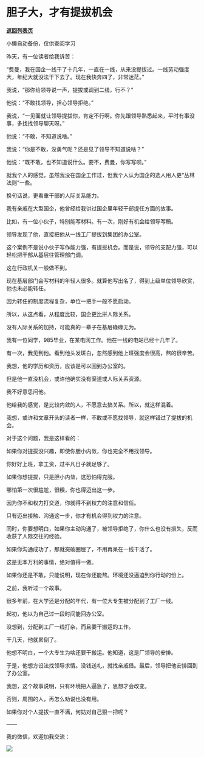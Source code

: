# 胆子大，才有提拔机会

[**返回列表页**](/gzh/费曼的小茶馆)

小懒自动备份，仅供查阅学习

昨天，有一位读者给我诉苦：

  

“费曼，我在国企一线干了十几年，一直在一线，从来没提拔过。一线劳动强度大，年纪大就没法干下去了。现在我快奔四了，非常迷茫。”

  

我说，“那你给领导说一声，提拔或调到二线，行不？”

  

他说：“不敢找领导，担心领导拒绝。”

  

我说，“一见面就让领导提拔你，肯定不行啊。你先跟领导熟悉起来，平时有事没事，多找找领导聊天呀。”

  

他说：“不敢，不知道说啥。”

  

我说：“你是不敢，没勇气呢？还是见了领导不知道说啥？”

  

他说：“既不敢，也不知道说什么。要不，费曼，你写写呗。”

  

就我个人的感觉，虽然我没在国企工作过，但我个人认为国企的选人用人更“丛林法则”一些。

  

换句话说，更看重干部的人际关系能力。

  

我有亲戚在大型国企，他曾经给我讲过国企里年轻干部提任方面的故事。

  

比如，有一位小伙子，特别能写材料。有一次，刚好有机会给领导写稿。

  

领导发现了他，直接把他从一线工厂提拔到集团的办公室。

  

这个案例不是说小伙子写作能力强，有提拔机会。而是说，领导的支配力强，可以轻松把干部从基层往管理部门调。

  

这在行政机关一般做不到。

  

现在基层部门会写材料的年轻人很多。就算他写出名了，得到上级单位领导欣赏，他也未必能转任。

  

因为转任的制度流程复杂，单位一把手一般不愿启动。

  

所以，从这点看，从程度比较，国企更比拼人际关系。

  

没有人际关系的加持，可能真的一辈子在基层碌碌无为。

  

我有一位同学，985毕业，在某电网工作。他在一线的电站已经十几年了。

  

有一次，我见到他。看到他头发斑白，忽然感到他上班强度会很高，熬的很辛苦。

  

我想，他的学历和资历，应该是可以回到办公室的。

  

但是他一直没机会，或许他确实没有渠道或人际关系资源。

  

我不好意思问他。

  

他给我的感觉，是比较内敛的人，不愿意去搞关系。所以，就这样混着。

  

我想，或许和文章开头的读者一样，不敢或不愿找领导，就这样错过了提拔的机会。

  

对于这个问题，我是这样看的：

  

如果你对提拔没兴趣，即使你胆小内敛，你也完全不用找领导。

  

你好好上班，拿工资，过平凡日子就足够了。

  

如果你想提拔，只是胆小内敛，这恐怕得克服。

  

哪怕第一次很尴尬，很糗，你也得迈出这一步。

  

因为你不和权力打交道，你就得不到权力的注意和信任。

  

只有迈出接触、沟通这一步，你才有机会得到权力的注意。

  

同时，你要想明白，如果你主动沟通了，被领导拒绝了，你什么也没有损失，反而收获了人际交往的经验。

  

如果你沟通成功了，那就突破圈层了，不用再呆在一线干活了。

  

这是无本万利的事情，绝对值得一做。

  

如果你还是不敢，只能说明，现在你还能熬。环境还没逼迫到你行动的份上。

  

之前，我听过一个故事。

  

很多年前，在大学还是分配的年代，有一位大专生被分配到了工厂一线。

  

起初，他以为自己过一段时间能回办公室。

  

没想到，分配到工厂一线打杂，而且要干搬运的工作。

  

干几天，他就累倒了。

  

他想不明白，一个大专生为啥还要干搬运。他知道，这是厂领导的安排。

  

于是，他想方设法找领导求情。没钱送礼，就找亲戚借。最后，领导把他安排回到了办公室。

  

我想，这个故事说明，只有环境把人逼急了，思想才会改变。

  

否则，周围的人，再怎么劝说也没有用。

  

如果你对个人提拔一直不满，何妨对自己狠一把呢？

  

——

  

我的微信，欢迎加我交流：

  

![](https://mmbiz.qpic.cn/mmbiz_png/4ufdCXwkRArfO3KNhQWJ7NktrA8T32ib8C2zkj8bTiaEPSSxM3m45zqZzGYYZa22HetBkGTDt7ibgwQd0kOFwbYgw/640?wx_fmt=png)​

